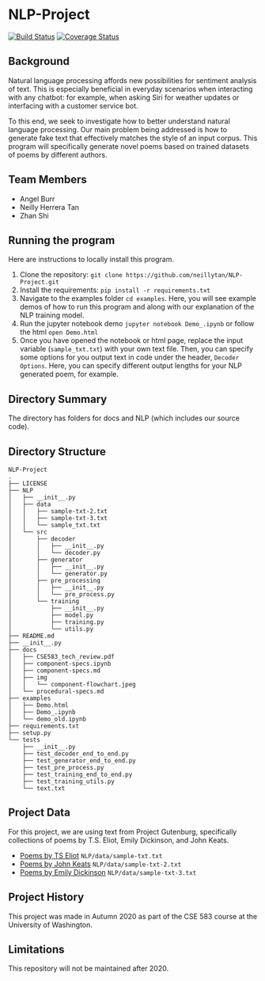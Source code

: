 # NLP-Project
[![Build Status](https://travis-ci.com/travis-ci/travis-web.svg?branch=master)](https://travis-ci.com/travis-ci/travis-web)
[![Coverage Status](https://coveralls.io/repos/github/neillytan/NLP-Project/badge.svg?branch=main)](https://coveralls.io/github/neillytan/NLP-Project?branch=main)

## Background
Natural language processing affords new possibilities for sentiment analysis of text. This is especially beneficial in everyday scenarios when interacting with any chatbot: for example, when asking Siri for weather updates or interfacing with a customer service bot.

To this end, we seek to investigate how to better understand natural language processing. Our main problem being addressed is how to generate fake text that effectively matches the style of an input corpus. This program will specifically generate novel poems based on trained datasets of poems by different authors.

## Team Members
* Angel Burr
* Neilly Herrera Tan
* Zhan Shi

## Running the program
Here are instructions to locally install this program. 
1. Clone the repository: `git clone https://github.com/neillytan/NLP-Project.git`
2. Install the requirements: ``pip install -r requirements.txt``
3. Navigate to the examples folder `cd examples`. Here, you will see example demos of how to run this program and along with our explanation of the NLP training model.
4. Run the jupyter notebook demo `jupyter notebook Demo_.ipynb` or follow the html `open Demo.html`
5. Once you have opened the notebook or html page, replace the input variable (`sample_txt.txt`) with your own text file. Then, you can specify some options for you output text in code under the header, `Decoder Options`. Here, you can specify different output lengths for your NLP generated poem, for example.

## Directory Summary
The directory has folders for docs and NLP (which includes our source code).

## Directory Structure
```
NLP-Project
.
├── LICENSE
├── NLP
│   ├── __init__.py
│   ├── data
│   │   ├── sample-txt-2.txt
│   │   ├── sample-txt-3.txt
│   │   └── sample_txt.txt
│   └── src
│       ├── decoder
│       │   ├── __init__.py
│       │   └── decoder.py
│       ├── generator
│       │   ├── __init__.py
│       │   └── generator.py
│       ├── pre_processing
│       │   ├── __init__.py
│       │   └── pre_process.py
│       └── training
│           ├── __init__.py
│           ├── model.py
│           ├── training.py
│           └── utils.py
├── README.md
├── __init__.py
├── docs
│   ├── CSE583_tech_review.pdf
│   ├── component-specs.ipynb
│   ├── component-specs.md
│   ├── img
│   │   └── component-flowchart.jpeg
│   └── procedural-specs.md
├── examples
│   ├── Demo.html
│   ├── Demo_.ipynb
│   └── demo_old.ipynb
├── requirements.txt
├── setup.py
└── tests
    ├── __init__.py
    ├── test_decoder_end_to_end.py
    ├── test_generator_end_to_end.py
    ├── test_pre_process.py
    ├── test_training_end_to_end.py
    ├── test_training_utils.py
    └── text.txt
```

## Project Data 
For this project, we are using text from Project Gutenburg, specifically collections of poems by T.S. Eliot, Emily Dickinson, and John Keats.
* [Poems by TS Eliot](http://www.gutenberg.org/cache/epub/1567/pg1567.txt) ``NLP/data/sample-txt.txt``
* [Poems by John Keats](http://www.gutenberg.org/cache/epub/2490/pg2490.txt) ``NLP/data/sample-txt-2.txt``
* [Poems by Emily Dickinson](http://www.gutenberg.org/cache/epub/2678/pg2678.txt) ``NLP/data/sample-txt-3.txt``

## Project History 
This project was made in Autumn 2020 as part of the CSE 583 course at the University of Washington.

## Limitations
This repository will not be maintained after 2020.  